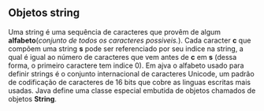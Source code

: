 ## Objetos string

Uma string é uma sequência de caracteres que provêm de algum 
**alfabeto**(*conjunto de todos os caracteres possiveis.*). 
Cada caracter **c** que compõem uma string **s** pode ser 
referenciado por seu indice na string, a qual é igual ao número de 
caracteres que vem antes de **c** em **s** (dessa forma, o primeiro 
caractere tem indice 0). Em ajva o alfabeto usado para definir strings 
é o conjunto internacional de caracteres Unicode, um padrão de 
codificação de caracteres de 16 bits que cobre as linguas escritas mais 
usadas. Java define uma classe especial embutida de objetos chamados de 
objetos **String**.